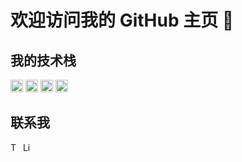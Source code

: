 # 欢迎访问我的 GitHub 主页 👋

## 我的技术栈
<img src="https://cdn.jsdelivr.net/npm/simple-icons@latest/icons/cpp.svg" width="20" alt="C++">
<img src="https://cdn.jsdelivr.net/npm/simple-icons@latest/icons/python.svg" width="20" alt="Python">
<img src="https://cdn.jsdelivr.net/npm/simple-icons@latest/icons/javascript.svg" width="20" alt="JavaScript">
<img src="https://cdn.jsdelivr.net/npm/simple-icons@latest/icons/git.svg" width="20" alt="Git">

## 联系我
<img src="https://cdn.jsdelivr.net/npm/simple-icons@latest/icons/twitter.svg" width="16" alt="Twitter">
<img src="https://cdn.jsdelivr.net/npm/simple-icons@latest/icons/linkedin.svg" width="16" alt="LinkedIn">
